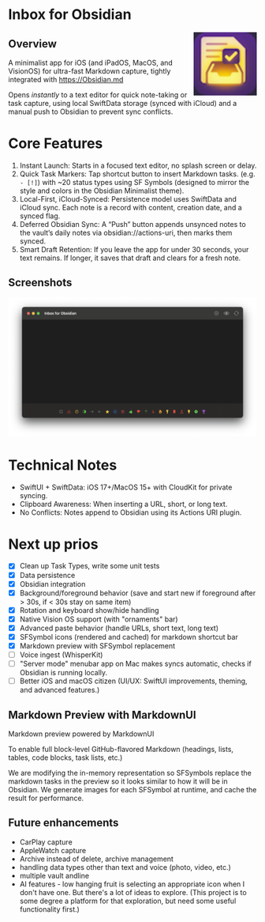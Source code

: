 # Inbox for Obsidian 
<img src="gfx/ifo-icon.png" width="128" align="right"> 

## Overview
A minimalist app for iOS (and iPadOS, MacOS, and VisionOS) for ultra-fast Markdown capture, tightly integrated with https://Obsidian.md 

Opens *instantly* to a text editor for quick note-taking or task capture, using local SwiftData storage (synced with iCloud) and a manual push to Obsidian to prevent sync conflicts.

# Core Features

 1.  Instant Launch: Starts in a focused text editor, no splash screen or delay. 
 2.  Quick Task Markers: Tap shortcut button to insert Markdown tasks. (e.g. `- [!]`) with ~20 status types using SF Symbols (designed to mirror the style and colors in the Obsidian Minimalist theme).
 3.  Local-First, iCloud-Synced: Persistence model uses SwiftData and iCloud sync. Each note is a record with content, creation date, and a synced flag.
 4.  Deferred Obsidian Sync: A “Push” button appends unsynced notes to the vault’s daily notes via obsidian://actions-uri, then marks them synced.
 5.  Smart Draft Retention: If you leave the app for under 30 seconds, your text remains. If longer, it saves that draft and clears for a fresh note.

## Screenshots
![Screenshot showing a menu of entry types](./gfx/ifo-screenshot1.png)

# Technical Notes

 - SwiftUI + SwiftData: iOS 17+/MacOS 15+ with CloudKit for private syncing.
 - Clipboard Awareness: When inserting a URL, short, or long text.
 - No Conflicts: Notes append to Obsidian using its Actions URI plugin.

# Next up prios

 - [x] Clean up Task Types, write some unit tests
 - [x] Data persistence
 - [x] Obsidian integration
 - [x] Background/foreground behavior (save and start new if foreground after > 30s, if < 30s stay on same item)
 - [x] Rotation and keyboard show/hide handling
 - [x] Native Vision OS support (with "ornaments" bar)
 - [x] Advanced paste behavior (handle URLs, short text, long text)
 - [x] SFSymbol icons (rendered and cached) for markdown shortcut bar
 - [x] Markdown preview with SFSymbol replacement
 - [ ] Voice ingest (WhisperKit)
 - [ ] "Server mode" menubar app on Mac makes syncs automatic, checks if Obsidian is running locally.
 - [ ] Better iOS and macOS citizen (UI/UX: SwiftUI improvements, theming, and advanced features.)
  
## Markdown Preview with MarkdownUI

Markdown preview powered by MarkdownUI

To enable full block-level GitHub-flavored Markdown (headings, lists, tables, code blocks, task lists, etc.)

We are modifying the in-memory representation so SFSymbols replace the markdown tasks in the preview so it looks similar to how it will be in Obsidian. We generate images for each SFSymbol at runtime, and cache the result for performance.

## Future enhancements
- CarPlay capture
- AppleWatch capture
- Archive instead of delete, archive management
- handling data types other than text and voice (photo, video, etc.)
- multiple vault andline
- AI features - low hanging fruit is selecting an appropriate icon when I don't have one. But there's a lot of ideas to explore. (This project is to some degree a platform for that exploration, but need some useful functionality first.)

